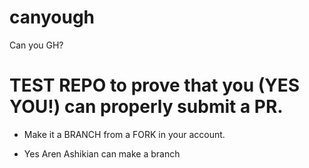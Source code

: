 # canyough
Can you GH?

# TEST REPO to prove that you (YES YOU!) can properly submit a PR.

* Make it a BRANCH from a FORK in your account.

* Yes Aren Ashikian can make a branch
  
